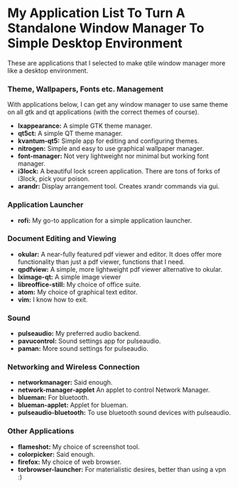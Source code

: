 # My Application List To Turn A Standalone Window Manager To Simple Desktop Environment
These are applications that I selected to make qtile window manager more like a desktop environment.

### Theme, Wallpapers, Fonts etc. Management
With applications below, I can get any window manager to use same theme on all gtk and qt applications (with the correct themes of course).
- **lxappearance:** A simple GTK theme manager.
- **qt5ct:** A simple QT theme manager.
- **kvantum-qt5:** Simple app for editing and configuring themes.
- **nitrogen:** Simple and easy to use graphical wallpaper manager.
- **font-manager:** Not very lightweight nor minimal but working font manager.
- **i3lock:** A beautiful lock screen application. There are tons of forks of i3lock, pick your poison.
- **arandr:** Display arrangement tool. Creates xrandr commands via gui.

### Application Launcher
- **rofi:** My go-to application for a simple application launcher.

### Document Editing and Viewing
- **okular:** A near-fully featured pdf viewer and editor. It does offer more functionality than just a pdf viewer, functions that I need.
- **qpdfview:** A simple, more lightweight pdf viewer alternative to okular.
- **lximage-qt:** A simple image viewer
- **libreoffice-still:** My choice of office suite.
- **atom:** My choice of graphical text editor.
- **vim:** I know how to exit.

### Sound
- **pulseaudio:** My preferred audio backend.
- **pavucontrol:** Sound settings app for pulseaudio.
- **paman:** More sound settings for pulseaudio.

### Networking and Wireless Connection
- **networkmanager:** Said enough.
- **network-manager-applet** An applet to control Network Manager.
- **blueman:** For bluetooth.
- **blueman-applet:** Applet for blueman.
- **pulseaudio-bluetooth:** To use bluetooth sound devices with pulseaudio.

### Other Applications
- **flameshot:** My choice of screenshot tool.
- **colorpicker:** Said enough.
- **firefox:** My choice of web browser.
- **torbrowser-launcher:** For materialistic desires, better than using a vpn :)
